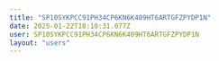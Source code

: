 ```yaml
---
title: "SP10SYKPCC91PH34CP6KN6K409HT6ARTGFZPYDP1N"
date: 2025-01-22T18:10:31.077Z
user: SP10SYKPCC91PH34CP6KN6K409HT6ARTGFZPYDP1N
layout: "users"
---
```

    